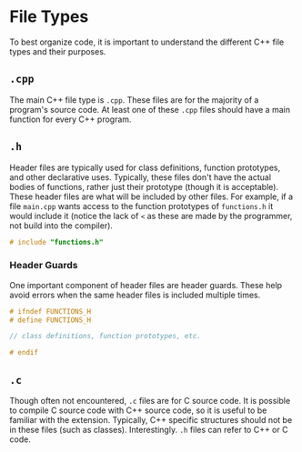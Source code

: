# File Types

To best organize code, it is important to understand the different C++ file types and their purposes.

## `.cpp`

The main C++ file type is `.cpp`. These files are for the majority of a program's source code. At least one of these `.cpp` files should have a main function for every C++ program.

## `.h`

Header files are typically used for class definitions, function prototypes, and other declarative uses. Typically, these files don't have the actual bodies of functions, rather just their prototype (though it is acceptable). These header files are what will be included by other files. For example, if a file `main.cpp` wants access to the function prototypes of `functions.h` it would include it (notice the lack of `<` as these are made by the programmer, not build into the compiler).

```C++
# include "functions.h"
```

### Header Guards

One important component of header files are header guards. These help avoid errors when the same header files is included multiple times.

```C++
# ifndef FUNCTIONS_H
# define FUNCTIONS_H

// class definitions, function prototypes, etc.

# endif
```

## `.c`

Though often not encountered, `.c` files are for C source code. It is possible to compile C source code with C++ source code, so it is useful to be familiar with the extension. Typically, C++ specific structures should not be in these files (such as classes). Interestingly. `.h` files can refer to C++ or C code.
